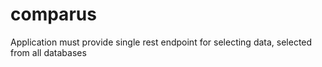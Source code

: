 # comparus
Application must provide single rest endpoint for selecting data, selected from all databases
